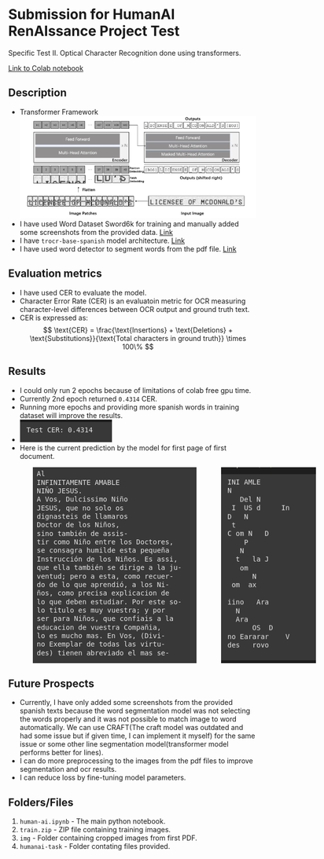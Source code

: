 # **Submission for HumanAI RenAIssance Project Test**

Specific Test II. Optical Character Recognition done using transformers.

[Link to Colab notebook](https://colab.research.google.com/drive/1f493NXXo6pcOS057ef3FHbWK68RLm8GL?usp=sharing)


## **Description**

- Transformer Framework </br>
 ![alt text](results/image-2.png)
- I have used Word Dataset Sword6k for training and manually added some screenshots from the provided data.  [Link](https://figshare.com/articles/dataset/Word_Dataset_Sword6k_/21523479)
- I have `trocr-base-spanish` model architecture. [Link](https://huggingface.co/qantev/trocr-base-spanish)
- I have used word detector to segment words from the pdf file. [Link](https://github.com/githubharald/WordDetector)


## **Evaluation metrics**

- I have used CER to evaluate the model.
- Character Error Rate (CER) is an evaluatoin metric for OCR measuring character-level differences between OCR output and ground truth text. 
- CER is expressed as:
 $$
\text{CER} = \frac{\text{Insertions} + \text{Deletions} + \text{Substitutions}}{\text{Total characters in ground truth}} \times 100\%
$$

## **Results**

- I could only run 2 epochs because of limitations of colab free gpu time.
- Currently 2nd epoch returned `0.4314` CER.
- Running more epochs and providing more spanish words in training dataset will improve the results.
- ![alt text](results/image-3.png)
- Here is the current prediction by the model for first page of first document.
<div style="display: flex; gap: 50px; margin-left: 50px;">
  <img src="results/image.png" alt="Image 1" width="400">
  <img src="results/image-1.png" alt="Image 2" width="200">
</div>


<!-- - ![alt text](results/image.png)
- ![adno](c) -->


## **Future Prospects**

- Currently, I have only added some screenshots from the provided spanish texts because the word segmentation model was not selecting the words properly and it was not possible to match image to word automatically. We can use CRAFT(The craft model was outdated and had some issue but if given time, I can implement it myself) for the same issue or some other line segmentation model(transformer model performs better for lines).
- I can do more preprocessing to the images from the pdf files to improve segmentation and ocr results.
- I can reduce loss by fine-tuning model parameters.


## **Folders/Files**

1. `human-ai.ipynb` - The main python notebook.
2. `train.zip` - ZIP file containing training images.
3. `img` - Folder containing cropped images from first PDF.
4. `humanai-task` - Folder contating files provided.